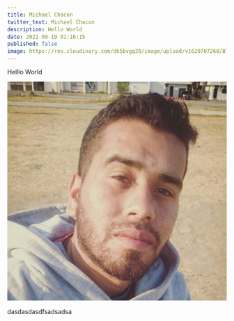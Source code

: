 ```yaml
---
title: Michael Chacon
twitter_text: Michael Chacon
description: Hello World
date: 2021-09-19 01:16:15
published: false
image: https://res.cloudinary.com/dk5bvgq20/image/upload/v1620707268/Blog/2021-05-07/20210507_125551_ylngry.jpg
---
```

Helllo World 

![](photo_2020-10-19_01-24-24.jpg "Michaek")

dasdasdasdfsadsadsa